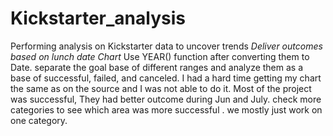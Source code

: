 # Kickstarter_analysis
Performing analysis on Kickstarter data to uncover trends
*Deliver outcomes based on lunch date Chart*
Use YEAR() function after converting them to Date.
separate the goal base of different ranges and analyze them as a base of successful, failed, and canceled. 
I had a hard time getting my chart the same as on the source and I was not able to do it. 
Most of the project was successful, They had better outcome during Jun and July.
check more categories to see which area was more successful . 
we mostly just work on one category.
